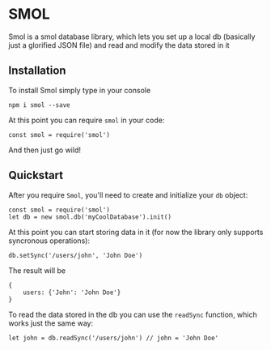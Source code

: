 # SMOL

Smol is a smol database library, which lets you set up a local db (basically just a glorified JSON file) and read and modify the data stored in it

## Installation

To install Smol simply type in your console
```
npm i smol --save
```
At this point you can require `smol` in your code:
```
const smol = require('smol')
```
And then just go wild!

## Quickstart

After you require `Smol`, you'll need to create and initialize your `db` object:
```
const smol = require('smol')
let db = new smol.db('myCoolDatabase').init()
```
At this point you can start storing data in it (for now the library only supports syncronous operations):
```
db.setSync('/users/john', 'John Doe')
```
The result will be
```
{
	users: {'John': 'John Doe'}
}
```
To read the data stored in the db you can use the `readSync` function, which works just the same way:
```
let john = db.readSync('/users/john') // john = 'John Doe'
```